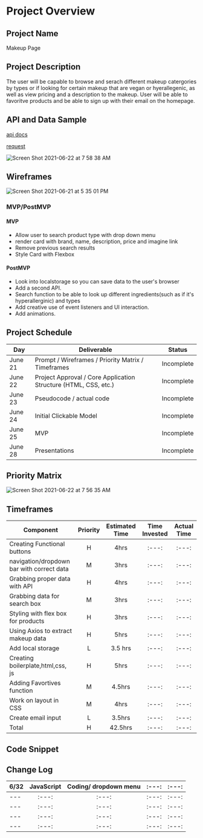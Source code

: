 # Project Overview

## Project Name
Makeup Page


## Project Description

The user will be capable to browse and serach different makeup catergories by types or if looking for certain makeup that are vegan or hyerallegenic, as well as view pricing and a description to the makeup. User will be able to favoritve products and be able to sign up with their email on the homepage.

## API and Data Sample

[api docs](https://makeup-api.herokuapp.com/)

[request](http://makeup-api.herokuapp.com/api/v1/products.json)

![Screen Shot 2021-06-22 at 7 58 38 AM](https://user-images.githubusercontent.com/86305867/122938095-b8115780-d32f-11eb-96bb-27fd07b45d0b.png)


## Wireframes
![Screen Shot 2021-06-21 at 5 35 01 PM](https://user-images.githubusercontent.com/86305867/122937543-4cc78580-d32f-11eb-9f70-70356a24d9c0.png)




### MVP/PostMVP


#### MVP 

- Allow user to search product type with drop down menu
- render card with brand, name, description, price and imagine link
- Remove previous search results
- Style Card with Flexbox


#### PostMVP  

- Look into localstorage so you can save data to the user's browser
- Add a second API.
- Search function to be able to look up different ingredients(such as if it's hyperallerginic) and types
- Add creative use of event listeners and UI interaction.
- Add animations.

## Project Schedule


|  Day | Deliverable | Status
|---|---| ---|
|June 21| Prompt / Wireframes / Priority Matrix / Timeframes | Incomplete
|June 22| Project Approval / Core Application Structure (HTML, CSS, etc.) | Incomplete
|June 23| Pseudocode / actual code | Incomplete
|June 24| Initial Clickable Model  | Incomplete
|June 25| MVP | Incomplete
|June 28| Presentations | Incomplete

## Priority Matrix

![Screen Shot 2021-06-22 at 7 56 35 AM](https://user-images.githubusercontent.com/86305867/122937740-6f599e80-d32f-11eb-9e45-4987d715a30c.png)



## Timeframes


| Component | Priority | Estimated Time | Time Invested | Actual Time |
| --- | :---: |  :---: | :---: | :---: |
|Creating Functional buttons  | H | 4hrs| :---: | :---: |
| navigation/dropdown bar with correct data | M | 3hrs| :---: | :---: |
| Grabbing proper data with API | H | 4hrs| :---: | :---: |
| Grabbing data for search box | M | 3hrs| :---: | :---: |
| Styling with flex box for products | H | 3hrs| :---: | :---: |
| Using Axios to extract makeup data | H | 5hrs| :---: | :---: |
| Add local storage | L|  3.5 hrs | :---: | :---: |
| Creating boilerplate,html,css, js| H|  5hrs| :---: | :---: |
| Adding Favortives function| M |  4.5hrs | :---: | :---: |
| Work on layout in CSS| M |  4hrs | :---: | :---: |
| Create email input| L |  3.5hrs | :---: | :---: |
| Total | H | 42.5hrs| :---: | :---: |

## Code Snippet



## Change Log

|6/32 | JavaScript |  Coding/ dropdown menu | :---: | :---: |
| --- | :---: |  :---: | :---: | :---: |
| --- | :---: |  :---: | :---: | :---: |
| --- | :---: |  :---: | :---: | :---: |
| --- | :---: |  :---: | :---: | :---: |
| --- | :---: |  :---: | :---: | :---: |

